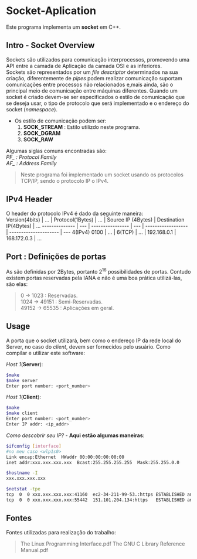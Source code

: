 # Socket-Aplication

Este programa implementa um **socket** em C++.

## Intro - Socket Overview

Sockets são utilizados para comunicação interprocessos, promovendo uma API entre a camada de Aplicação
da camada OSI e as inferiores.  
Sockets são representados por um *file descriptor* determinados na sua criação, diferentemente de *pipes*
podem realizar comunicação suportam comunicações entre processos não relacionados e,mais ainda, são
o principal meio de comunicação entre máquinas diferentes.
Quando um socket é criado devem-se ser especificados o estilo de comunicação que se deseja
usar, o tipo de protocolo que será implementado e o endereço do socket (*namespace*).

* Os estilo de comunicação podem ser:  
  1. **SOCK_STREAM** : Estilo utilizdo neste programa.  
  2. **SOCK_DGRAM**  
  3. **SOCK_RAW**  

Algumas siglas comuns encontradas são:  
*PF_ : Protocol Family*  
*AF_ : Address Family*
>Neste programa foi implementado um socket usando os protocolos TCP/IP, sendo o protocolo IP o IPv4.

## IPv4 Header

O header do protocolo IPv4 é dado da seguinte maneira:  
Version(4bits) | ... | Protocol(1Bytes) | ... | Source IP (4Bytes) | Destination IP(4Bytes) | ...
-------------- | --- | ---------------- | --- | ------------------ | ---------------------  | ---
4(IPv4) 0100   | ... | 6(TCP)           | ... | 192.168.0.1        | 168.172.0.3            | ...

## Port : Definições de portas

As são definidas por 2Bytes, portanto $2^{16}$ possibilidades de portas. Contudo existem portas reservadas
pela IANA e não é uma boa prática utilizá-las, são elas:  
>0 → 1023 : Reservadas.  
>1024 → 49151 : Semi-Reservadas.  
>49152 → 65535 : Aplicações em geral.

## Usage

A porta que o socket utilizará, bem como o endereço IP da rede local do Server, no caso do *client*,
devem ser fornecidos pelo usuário.
Como compilar e utilizar este software:

*Host 1*(**Server**):  

``` bash
$make
$make server
Enter port number: <port_number>
```

*Host 1*(**Client**):  

``` bash
$make
$make client
Enter port number: <port_number>
Enter IP addr: <ip_addr>
```

*Como descobrir seu IP?* - **Aqui estão algumas maneiras**:  

``` bash
$ifconfig [interface]
#no meu caso <wlp1s0>
Link encap:Ethernet  HWaddr 00:00:00:00:00:00  
inet addr:xxx.xxx.xxx.xxx  Bcast:255.255.255.255  Mask:255.255.0.0

$hostname -I
xxx.xxx.xxx.xxx

$netstat -tpe
tcp  0  0 xxx.xxx.xxx.xxx:41160  ec2-34-211-99-53.:https ESTABLISHED antonio  491685  8683/firefox
tcp  0  0 xxx.xxx.xxx.xxx:55442  151.101.204.134:https   ESTABLISHED antonio  491034  8683/firefox
```

## Fontes

Fontes utilizadas para realização do trabalho:
>The Linux Programming Interface.pdf
>The GNU C Library Reference Manual.pdf